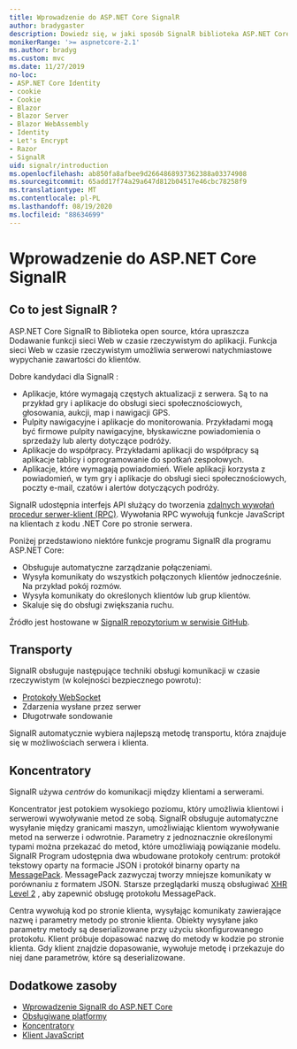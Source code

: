 ```yaml
---
title: Wprowadzenie do ASP.NET Core SignalR
author: bradygaster
description: Dowiedz się, w jaki sposób SignalR biblioteka ASP.NET Core upraszcza Dodawanie funkcji w czasie rzeczywistym do aplikacji.
monikerRange: '>= aspnetcore-2.1'
ms.author: bradyg
ms.custom: mvc
ms.date: 11/27/2019
no-loc:
- ASP.NET Core Identity
- cookie
- Cookie
- Blazor
- Blazor Server
- Blazor WebAssembly
- Identity
- Let's Encrypt
- Razor
- SignalR
uid: signalr/introduction
ms.openlocfilehash: ab850fa8afbee9d2664868937362388a03374908
ms.sourcegitcommit: 65add17f74a29a647d812b04517e46cbc78258f9
ms.translationtype: MT
ms.contentlocale: pl-PL
ms.lasthandoff: 08/19/2020
ms.locfileid: "88634699"
---
```

# <a name="introduction-to-aspnet-core-no-locsignalr"></a>Wprowadzenie do ASP.NET Core SignalR

## <a name="what-is-no-locsignalr"></a>Co to jest SignalR ?

ASP.NET Core SignalR to Biblioteka open source, która upraszcza Dodawanie funkcji sieci Web w czasie rzeczywistym do aplikacji. Funkcja sieci Web w czasie rzeczywistym umożliwia serwerowi natychmiastowe wypychanie zawartości do klientów.

Dobre kandydaci dla SignalR :

* Aplikacje, które wymagają częstych aktualizacji z serwera. Są to na przykład gry i aplikacje do obsługi sieci społecznościowych, głosowania, aukcji, map i nawigacji GPS.
* Pulpity nawigacyjne i aplikacje do monitorowania. Przykładami mogą być firmowe pulpity nawigacyjne, błyskawiczne powiadomienia o sprzedaży lub alerty dotyczące podróży.
* Aplikacje do współpracy. Przykładami aplikacji do współpracy są aplikacje tablicy i oprogramowanie do spotkań zespołowych.
* Aplikacje, które wymagają powiadomień. Wiele aplikacji korzysta z powiadomień, w tym gry i aplikacje do obsługi sieci społecznościowych, poczty e-mail, czatów i alertów dotyczących podróży.

SignalR udostępnia interfejs API służący do tworzenia [zdalnych wywołań procedur serwer-klient (RPC)](https://wikipedia.org/wiki/Remote_procedure_call). Wywołania RPC wywołują funkcje JavaScript na klientach z kodu .NET Core po stronie serwera.

Poniżej przedstawiono niektóre funkcje programu SignalR dla programu ASP.NET Core:

* Obsługuje automatyczne zarządzanie połączeniami.
* Wysyła komunikaty do wszystkich połączonych klientów jednocześnie. Na przykład pokój rozmów.
* Wysyła komunikaty do określonych klientów lub grup klientów.
* Skaluje się do obsługi zwiększania ruchu.

Źródło jest hostowane w [ SignalR repozytorium w serwisie GitHub](https://github.com/dotnet/AspNetCore/tree/master/src/SignalR).

## <a name="transports"></a>Transporty

SignalR obsługuje następujące techniki obsługi komunikacji w czasie rzeczywistym (w kolejności bezpiecznego powrotu):

* [Protokoły WebSocket](https://tools.ietf.org/html/rfc7118)
* Zdarzenia wysłane przez serwer
* Długotrwałe sondowanie

SignalR automatycznie wybiera najlepszą metodę transportu, która znajduje się w możliwościach serwera i klienta.

## <a name="hubs"></a>Koncentratory

SignalR używa *centrów* do komunikacji między klientami a serwerami.

Koncentrator jest potokiem wysokiego poziomu, który umożliwia klientowi i serwerowi wywoływanie metod ze sobą. SignalR obsługuje automatyczne wysyłanie między granicami maszyn, umożliwiając klientom wywoływanie metod na serwerze i odwrotnie. Parametry z jednoznacznie określonymi typami można przekazać do metod, które umożliwiają powiązanie modelu. SignalR Program udostępnia dwa wbudowane protokoły centrum: protokół tekstowy oparty na formacie JSON i protokół binarny oparty na [MessagePack](https://msgpack.org/).  MessagePack zazwyczaj tworzy mniejsze komunikaty w porównaniu z formatem JSON. Starsze przeglądarki muszą obsługiwać [XHR Level 2](https://caniuse.com/#feat=xhr2) , aby zapewnić obsługę protokołu MessagePack.

Centra wywołują kod po stronie klienta, wysyłając komunikaty zawierające nazwę i parametry metody po stronie klienta. Obiekty wysyłane jako parametry metody są deserializowane przy użyciu skonfigurowanego protokołu. Klient próbuje dopasować nazwę do metody w kodzie po stronie klienta. Gdy klient znajdzie dopasowanie, wywołuje metodę i przekazuje do niej dane parametrów, które są deserializowane.

## <a name="additional-resources"></a>Dodatkowe zasoby

* [Wprowadzenie SignalR do ASP.NET Core](xref:tutorials/signalr)
* [Obsługiwane platformy](xref:signalr/supported-platforms)
* [Koncentratory](xref:signalr/hubs)
* [Klient JavaScript](xref:signalr/javascript-client)
